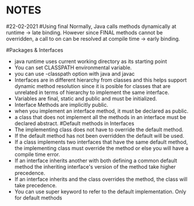 # NOTES

#22-02-2021
#Using final
Normally, Java calls methods dynamically at runtime -> late binding.
However since FINAL methods cannot be overridden, a call to on can be resolved at compile time -> early binding.

#Packages & Interfaces

* java runtime uses current working directory as its starting point
* You can set CLASSPATH environmental variable.
* you can use -classpath option with java and javac
* Interfaces are in different hierarchy from classes and this helps support dynamic method resolution since it is posible for classes that are unrelated in terms of hierarchy to implement the same interface. 
* Variables are final, static and public and must be initialized.
* Interface Methods are implicitly public.
* when you implement an interface method, it must be declared as public.
* a class that does not implement all the methods in an interface must be declared abstract.
#Default methods in Interfaces
* The implementing class does not have to override the default method.
* If the default method has not been overridden the default will be used.
* If a class implements two interfaces that have the same default method, the implementing class must override the method or else you will have a compile time error.
* If an interface inherits another with both defining a common default method the inheriting interface's version of the method take higher precedence. 
* If an interface inherits and the class overrides the method, the class will take precedence.
* You can use super keyword to refer to the default implementation. Only for default methods
